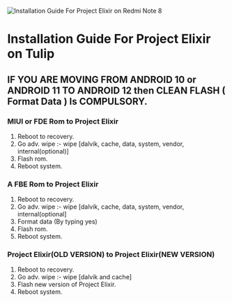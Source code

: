 ![Installation Guide For Project Elixir on Redmi Note 8](https://i.imgur.com/Hb3gl9Q.jpg "Installation")

# Installation Guide For Project Elixir on Tulip

## IF YOU ARE MOVING FROM ANDROID 10 or ANDROID 11 TO ANDROID 12 then CLEAN FLASH ( Format Data ) Is COMPULSORY.

### MIUI or FDE Rom to Project Elixir
1. Reboot to recovery.
2. Go adv. wipe :- wipe [dalvik, cache, data, system, vendor, internal(optional)]
3. Flash rom.
4. Reboot system.

### A FBE Rom to Project Elixir
1. Reboot to recovery.
2. Go adv. wipe :- wipe [dalvik, cache, data, system, vendor, internal(optional]
3. Format data (By typing yes)
4. Flash rom.
5. Reboot system.

### Project Elixir(OLD VERSION) to Project Elixir(NEW VERSION)
1. Reboot to recovery.
2. Go adv. wipe :- wipe [dalvik and cache]
3. Flash new version of Project Elixir.
4. Reboot system.
